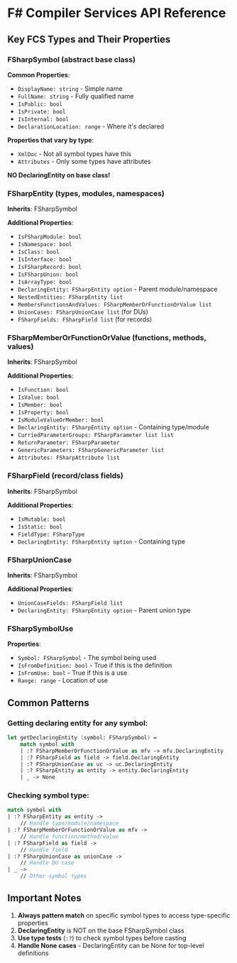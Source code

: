 # F# Compiler Services API Reference

## Key FCS Types and Their Properties

### FSharpSymbol (abstract base class)
**Common Properties**:
- `DisplayName: string` - Simple name
- `FullName: string` - Fully qualified name
- `IsPublic: bool`
- `IsPrivate: bool`
- `IsInternal: bool`
- `DeclarationLocation: range` - Where it's declared

**Properties that vary by type**:
- `XmlDoc` - Not all symbol types have this
- `Attributes` - Only some types have attributes

**NO DeclaringEntity on base class!**

### FSharpEntity (types, modules, namespaces)
**Inherits**: FSharpSymbol

**Additional Properties**:
- `IsFSharpModule: bool`
- `IsNamespace: bool`
- `IsClass: bool`
- `IsInterface: bool`
- `IsFSharpRecord: bool`
- `IsFSharpUnion: bool`
- `IsArrayType: bool`
- `DeclaringEntity: FSharpEntity option` - Parent module/namespace
- `NestedEntities: FSharpEntity list`
- `MembersFunctionsAndValues: FSharpMemberOrFunctionOrValue list`
- `UnionCases: FSharpUnionCase list` (for DUs)
- `FSharpFields: FSharpField list` (for records)

### FSharpMemberOrFunctionOrValue (functions, methods, values)
**Inherits**: FSharpSymbol

**Additional Properties**:
- `IsFunction: bool`
- `IsValue: bool`
- `IsMember: bool`
- `IsProperty: bool`
- `IsModuleValueOrMember: bool`
- `DeclaringEntity: FSharpEntity option` - Containing type/module
- `CurriedParameterGroups: FSharpParameter list list`
- `ReturnParameter: FSharpParameter`
- `GenericParameters: FSharpGenericParameter list`
- `Attributes: FSharpAttribute list`

### FSharpField (record/class fields)
**Inherits**: FSharpSymbol

**Additional Properties**:
- `IsMutable: bool`
- `IsStatic: bool`
- `FieldType: FSharpType`
- `DeclaringEntity: FSharpEntity option` - Containing type

### FSharpUnionCase
**Inherits**: FSharpSymbol

**Additional Properties**:
- `UnionCaseFields: FSharpField list`
- `DeclaringEntity: FSharpEntity option` - Parent union type

### FSharpSymbolUse
**Properties**:
- `Symbol: FSharpSymbol` - The symbol being used
- `IsFromDefinition: bool` - True if this is the definition
- `IsFromUse: bool` - True if this is a use
- `Range: range` - Location of use

## Common Patterns

### Getting declaring entity for any symbol:
```fsharp
let getDeclaringEntity (symbol: FSharpSymbol) =
    match symbol with
    | :? FSharpMemberOrFunctionOrValue as mfv -> mfv.DeclaringEntity
    | :? FSharpField as field -> field.DeclaringEntity
    | :? FSharpUnionCase as uc -> uc.DeclaringEntity
    | :? FSharpEntity as entity -> entity.DeclaringEntity
    | _ -> None
```

### Checking symbol type:
```fsharp
match symbol with
| :? FSharpEntity as entity -> 
    // Handle type/module/namespace
| :? FSharpMemberOrFunctionOrValue as mfv ->
    // Handle function/method/value
| :? FSharpField as field ->
    // Handle field
| :? FSharpUnionCase as unionCase ->
    // Handle DU case
| _ ->
    // Other symbol types
```

## Important Notes

1. **Always pattern match** on specific symbol types to access type-specific properties
2. **DeclaringEntity** is NOT on the base FSharpSymbol class
3. **Use type tests** (`:?`) to check symbol types before casting
4. **Handle None cases** - DeclaringEntity can be None for top-level definitions
